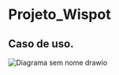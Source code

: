 # Projeto_Wispot
## Caso de uso.

![Diagrama sem nome drawio](https://user-images.githubusercontent.com/75598729/196460275-5e2e2ce3-916a-407f-8b97-b19b6d35612e.png)
